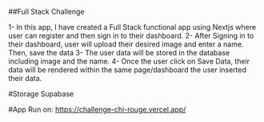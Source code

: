 
##Full Stack Challenge 

1- In this app, I have created a Full Stack functional app using Nextjs where user can register and then sign in to their dashboard. 
2- After Signing in to their dashboard, user will upload their desired image and enter a name. Then, save the data
3- The user data will be stored in the database including image and the name.
4- Once the user click on Save Data, their data will be rendered within the same page/dashboard the user inserted their data.

#Storage
Supabase

#App Run on:
https://challenge-chi-rouge.vercel.app/

#

